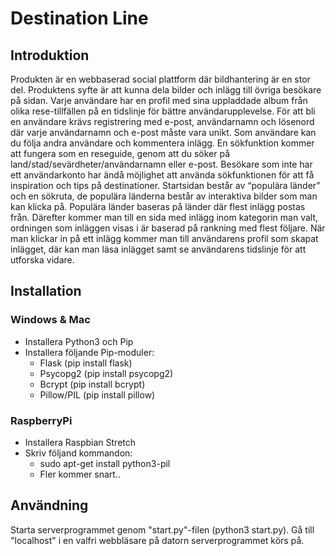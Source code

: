 # Destination Line #

## Introduktion ##
Produkten är en webbaserad social plattform där bildhantering är en stor del. Produktens syfte är att kunna dela bilder och inlägg till övriga besökare på sidan. Varje användare har en profil med sina uppladdade album från olika rese-tillfällen på en tidslinje för bättre användarupplevelse. För att bli en användare krävs registrering med e-post, användarnamn och lösenord där varje användarnamn och e-post måste vara unikt. Som användare kan du följa andra användare och kommentera inlägg. En sökfunktion kommer att fungera som en reseguide, genom att du söker på land/stad/sevärdheter/användarnamn eller e-post. Besökare som inte har ett användarkonto har ändå möjlighet att använda sökfunktionen för att få inspiration och tips på destinationer. Startsidan består av “populära länder” och en sökruta, de populära länderna består av interaktiva bilder som man kan klicka på. Populära länder baseras på länder där flest inlägg postas från. Därefter kommer man till en sida med inlägg inom kategorin man valt, ordningen som inläggen visas i är baserad på rankning med flest följare. När man klickar in på ett inlägg kommer man till användarens profil som skapat inlägget, där kan man läsa inlägget samt se användarens tidslinje för att utforska vidare.  

## Installation ##
### Windows & Mac ###
- Installera Python3 och Pip
- Installera följande Pip-moduler:
    - Flask (pip install flask)
    - Psycopg2 (pip install psycopg2)
    - Bcrypt (pip install bcrypt)
    - Pillow/PIL (pip install pillow)
### RaspberryPi ###
- Installera Raspbian Stretch
- Skriv följand kommandon:
    - sudo apt-get install python3-pil
    - Fler kommer snart..
## Användning ##
Starta serverprogrammet genom "start.py"-filen (python3 start.py).
Gå till "localhost" i en valfri webbläsare på datorn serverprogrammet körs på.